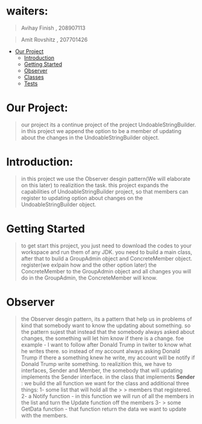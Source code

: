 # waiters:
> Avihay Finish , 208907113

> Amit Rovshitz , 207701426

- [Our Project](#our-project)
    - [Introduction](#introduction)
    - [Getting Started](#getting-started)
    - [Observer](#observer)
    - [Classes](#classes)
    - [Tests](#Tests)


# Our Project:

> our project its a continue project of the project UndoableStringBuilder. 
> in this project we append the option to be a member of updating about the changes in the UndoableStringBuilder object.


# Introduction:

> in this project we use the Observer desgin pattern(We will elaborate on this later) to realizition the task.
> this project expands the capabilities of UndoableStringBuilder project, so that members can register to updating option about changes on
> the UndoableStringBuilder object. 

# Getting Started

> to get start this project, you just need to download the codes to your workspace and run them of any JDK.
> you need to build a main class, after that to build a GroupAdmin object and ConcreteMember object. register(we exlpain how and the other option later)
> the ConcreteMember to the GroupAdmin object and all changes you will do in the GroupAdmin, the ConcreteMember will know. 

# Observer

> the Observer desgin pattern, its a pattern that help us in problems of kind that somebody want to know the updating about something. so the pattern sujest
> that instead that the somebody always asked about changes, the something will let him know if there is a change.
> foe example - I want to follow after Donald Trump in twiter to know what he writes there. so instead of my account always asking Donald Trump if there a something
> knew he write,  my account will be notify if Donald Trump write something.
> to realizition this, we have to interfaces, Sender and Member, the somebody that will updating implements the Sender interface.
> in the class that implements **Sender** :    we build the all function we want for the class and additional three things:  1- some list that will hold all the > > members that registered.  2- a Notify function - in this function we will run of all the members in the list and turn the Update function off the members  3- > some GetData function - that function return the data we want to update with the members.   
